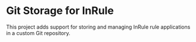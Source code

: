 # Git Storage for InRule

This project adds support for storing and managing InRule rule applications in a custom Git repository.
